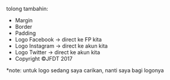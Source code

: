 tolong tambahin:
- Margin
- Border
- Padding
- Logo Facebook -> direct ke FP kita
- Logo Instagram -> direct ke akun kita
- Logo Twitter -> direct ke akun kita
- Copyright ©JFDT 2017

*note: untuk logo sedang saya carikan, nanti saya bagi logonya
